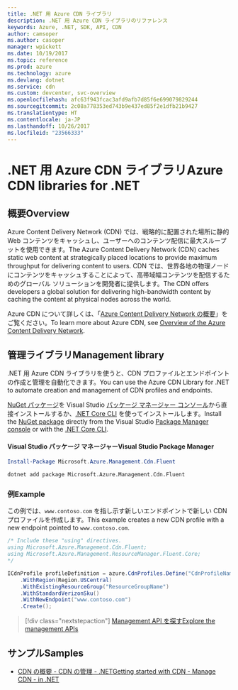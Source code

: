 ```yaml
---
title: .NET 用 Azure CDN ライブラリ
description: .NET 用 Azure CDN ライブラリのリファレンス
keywords: Azure, .NET, SDK, API, CDN
author: camsoper
ms.author: casoper
manager: wpickett
ms.date: 10/19/2017
ms.topic: reference
ms.prod: azure
ms.technology: azure
ms.devlang: dotnet
ms.service: cdn
ms.custom: devcenter, svc-overview
ms.openlocfilehash: afc63f943fcac3afd9afb7d85f6e699079829244
ms.sourcegitcommit: 2c08a778353ed743b9e437ed85f2e1dfb21b9427
ms.translationtype: HT
ms.contentlocale: ja-JP
ms.lasthandoff: 10/26/2017
ms.locfileid: "23566333"
---
```

# <a name="azure-cdn-libraries-for-net"></a><span data-ttu-id="7f05f-104">.NET 用 Azure CDN ライブラリ</span><span class="sxs-lookup"><span data-stu-id="7f05f-104">Azure CDN libraries for .NET</span></span>

## <a name="overview"></a><span data-ttu-id="7f05f-105">概要</span><span class="sxs-lookup"><span data-stu-id="7f05f-105">Overview</span></span>

<span data-ttu-id="7f05f-106">Azure Content Delivery Network (CDN) では、戦略的に配置された場所に静的 Web コンテンツをキャッシュし、ユーザーへのコンテンツ配信に最大スループットを使用できます。</span><span class="sxs-lookup"><span data-stu-id="7f05f-106">The Azure Content Delivery Network (CDN) caches static web content at strategically placed locations to provide maximum throughput for delivering content to users.</span></span> <span data-ttu-id="7f05f-107">CDN では、世界各地の物理ノードにコンテンツをキャッシュすることによって、高帯域幅コンテンツを配信するためのグローバル ソリューションを開発者に提供します。</span><span class="sxs-lookup"><span data-stu-id="7f05f-107">The CDN offers developers a global solution for delivering high-bandwidth content by caching the content at physical nodes across the world.</span></span>

<span data-ttu-id="7f05f-108">Azure CDN について詳しくは、「[Azure Content Delivery Network の概要](https://docs.microsoft.com/azure/cdn/cdn-overview)」をご覧ください。</span><span class="sxs-lookup"><span data-stu-id="7f05f-108">To learn more about Azure CDN, see [Overview of the Azure Content Delivery Network](https://docs.microsoft.com/azure/cdn/cdn-overview).</span></span>


## <a name="management-library"></a><span data-ttu-id="7f05f-109">管理ライブラリ</span><span class="sxs-lookup"><span data-stu-id="7f05f-109">Management library</span></span>

<span data-ttu-id="7f05f-110">.NET 用 Azure CDN ライブラリを使うと、CDN プロファイルとエンドポイントの作成と管理を自動化できます。</span><span class="sxs-lookup"><span data-stu-id="7f05f-110">You can use the Azure CDN Library for .NET to automate creation and management of CDN profiles and endpoints.</span></span> 

<span data-ttu-id="7f05f-111">[NuGet パッケージ](https://www.nuget.org/packages/Microsoft.Azure.Management.Cdn.Fluent)を Visual Studio [パッケージ マネージャー コンソール][PackageManager]から直接インストールするか、[.NET Core CLI][DotNetCLI] を使ってインストールします。</span><span class="sxs-lookup"><span data-stu-id="7f05f-111">Install the [NuGet package](https://www.nuget.org/packages/Microsoft.Azure.Management.Cdn.Fluent) directly from the Visual Studio [Package Manager console][PackageManager] or with the [.NET Core CLI][DotNetCLI].</span></span>

#### <a name="visual-studio-package-manager"></a><span data-ttu-id="7f05f-112">Visual Studio パッケージ マネージャー</span><span class="sxs-lookup"><span data-stu-id="7f05f-112">Visual Studio Package Manager</span></span>

```powershell
Install-Package Microsoft.Azure.Management.Cdn.Fluent
```

```bash
dotnet add package Microsoft.Azure.Management.Cdn.Fluent
```

### <a name="example"></a><span data-ttu-id="7f05f-113">例</span><span class="sxs-lookup"><span data-stu-id="7f05f-113">Example</span></span>

<span data-ttu-id="7f05f-114">この例では、`www.contoso.com` を指し示す新しいエンドポイントで新しい CDN プロファイルを作成します。</span><span class="sxs-lookup"><span data-stu-id="7f05f-114">This example creates a new CDN profile with a new endpoint pointed to `www.contoso.com`.</span></span>

```csharp
/* Include these "using" directives.
using Microsoft.Azure.Management.Cdn.Fluent;
using Microsoft.Azure.Management.ResourceManager.Fluent.Core;
*/

ICdnProfile profileDefinition = azure.CdnProfiles.Define("CdnProfileName")
    .WithRegion(Region.USCentral)
    .WithExistingResourceGroup("ResourceGroupName")
    .WithStandardVerizonSku()
    .WithNewEndpoint("www.contoso.com")
    .Create();

```

> [!div class="nextstepaction"]
> [<span data-ttu-id="7f05f-115">Management API を探す</span><span class="sxs-lookup"><span data-stu-id="7f05f-115">Explore the management APIs</span></span>](/dotnet/api/overview/azure/cdn/management)


## <a name="samples"></a><span data-ttu-id="7f05f-116">サンプル</span><span class="sxs-lookup"><span data-stu-id="7f05f-116">Samples</span></span>

* [<span data-ttu-id="7f05f-117">CDN の概要 - CDN の管理 - .NET</span><span class="sxs-lookup"><span data-stu-id="7f05f-117">Getting started with CDN - Manage CDN - in .NET</span></span>](https://github.com/Azure-Samples/cdn-dotnet-manage-cdn)

[PackageManager]: https://docs.microsoft.com/nuget/tools/package-manager-console
[DotNetCLI]: https://docs.microsoft.com/dotnet/core/tools/dotnet-add-package
